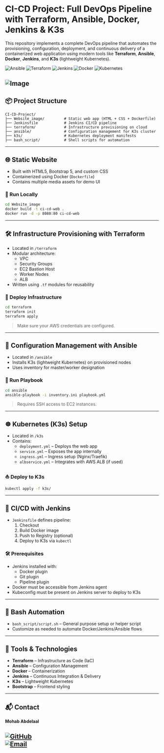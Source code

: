 
# CI-CD Project: Full DevOps Pipeline with Terraform, Ansible, Docker, Jenkins & K3s

This repository implements a complete DevOps pipeline that automates the provisioning, configuration, deployment, and continuous delivery of a containerized web application using modern tools like **Terraform**, **Ansible**, **Docker**, **Jenkins**, and **K3s** (lightweight Kubernetes).

![Ansible](https://img.shields.io/badge/Ansible-%231A1918.svg?style=for-the-badge&logo=ansible&logoColor=white)
![Terraform](https://img.shields.io/badge/Terraform-%235835CC.svg?style=for-the-badge&logo=terraform&logoColor=white)
![Jenkins](https://img.shields.io/badge/Jenkins-%232C5263.svg?style=for-the-badge&logo=jenkins&logoColor=white)
![Docker](https://img.shields.io/badge/Docker-2496ED.svg?style=for-the-badge&logo=docker&logoColor=white)
![Kubernetes](https://img.shields.io/badge/Kubernetes-326CE5.svg?style=for-the-badge&logo=kubernetes&logoColor=white)


![Image](https://github.com/user-attachments/assets/a8c7c8f2-f295-4bc7-b5da-cbae52f6d125)
---

## 📦 Project Structure

```
CI-CD-Project/
├── Website_image/         # Static web app (HTML + CSS + Dockerfile)
├── Jenkinsfile            # Jenkins CI/CD pipeline
├── terraform/             # Infrastructure provisioning on cloud
├── ansible/               # Configuration management for K3s cluster
├── k3s/                   # Kubernetes deployment manifests
├── bash_script/           # Shell scripts for automation
```

---

## 🌐 Static Website

- Built with HTML5, Bootstrap 5, and custom CSS
- Containerized using Docker (`Dockerfile`)
- Contains multiple media assets for demo UI

### 🔧 Run Locally

```bash
cd Website_image
docker build -t ci-cd-web .
docker run -d -p 8080:80 ci-cd-web
```

---

## 🛠 Infrastructure Provisioning with Terraform

- Located in `/terraform`
- Modular architecture:
  - VPC
  - Security Groups
  - EC2 Bastion Host
  - Worker Nodes
  - ALB
- Written using `.tf` modules for reusability

### 🚀 Deploy Infrastructure

```bash
cd terraform
terraform init
terraform apply
```

> Make sure your AWS credentials are configured.

---

## 🔧 Configuration Management with Ansible

- Located in `/ansible`
- Installs K3s (lightweight Kubernetes) on provisioned nodes
- Uses inventory for master/worker designation

### 🧪 Run Playbook

```bash
cd ansible
ansible-playbook -i inventory.ini playbook.yml
```

> Requires SSH access to EC2 instances.

---

## ☸ Kubernetes (K3s) Setup

- Located in `/k3s`
- Contains:
  - `deployment.yml` – Deploys the web app
  - `service.yml` – Exposes the app internally
  - `ingress.yml` – Ingress setup (Nginx/Traefik)
  - `albservice.yml` – Integrates with AWS ALB (if used)

### ⛵ Deploy to K3s

```bash
kubectl apply -f k3s/
```

---

## 🔁 CI/CD with Jenkins

- `Jenkinsfile` defines pipeline:
  1. Checkout
  2. Build Docker image
  3. Push to Registry (optional)
  4. Deploy to K3s via `kubectl`

### 🛠 Prerequisites

- Jenkins installed with:
  - Docker plugin
  - Git plugin
  - Pipeline plugin
- Docker must be accessible from Jenkins agent
- Kubeconfig must be present on Jenkins server to deploy to K3s

---

## 🐚 Bash Automation

- `bash_script/script.sh` – General purpose setup or helper script
- Customize as needed to automate Docker/Jenkins/Ansible flows

---

## 🧰 Tools & Technologies

- **Terraform** – Infrastructure as Code (IaC)
- **Ansible** – Configuration Management
- **Docker** – Containerization
- **Jenkins** – Continuous Integration & Delivery
- **K3s** – Lightweight Kubernetes
- **Bootstrap** – Frontend styling

---

## 📬 Contact
**Mohab Abdelaal**

[![GitHub](https://img.shields.io/badge/GitHub-Mohab-Abdelaal-blue)](https://github.com/mohab-abdelaal-12)  
[![Email](https://img.shields.io/badge/Email-mohabahmed600gmail.com-red)](mailto:mohabahmed600@gmail.com)
---
